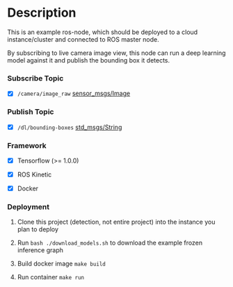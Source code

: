 # Description

This is an example ros-node,
which should be deployed to a cloud instance/cluster and connected to ROS master node.

By subscribing to live camera image view, this node can run a deep learning model against it and
publish the bounding box it detects.

### Subscribe Topic

- [X] `/camera/image_raw` [sensor_msgs/Image](http://docs.ros.org/api/sensor_msgs/html/msg/Image.html)

### Publish Topic

- [X] `/dl/bounding-boxes` [std_msgs/String](https://docs.ros.org/api/std_msgs/html/msg/String.html)

### Framework

- [X] Tensorflow (>= 1.0.0)

- [X] ROS Kinetic

- [X] Docker

### Deployment

1. Clone this project (detection, not entire project) into the instance you plan to deploy

2. Run `bash ./download_models.sh` to download the example frozen inference graph

3. Build docker image `make build`

4. Run container `make run`
